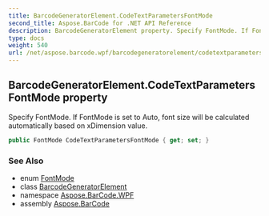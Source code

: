 ```yaml
---
title: BarcodeGeneratorElement.CodeTextParametersFontMode
second_title: Aspose.BarCode for .NET API Reference
description: BarcodeGeneratorElement property. Specify FontMode. If FontMode is set to Auto font size will be calculated automatically based on xDimension value
type: docs
weight: 540
url: /net/aspose.barcode.wpf/barcodegeneratorelement/codetextparametersfontmode/
---
```

## BarcodeGeneratorElement.CodeTextParametersFontMode property

Specify FontMode. If FontMode is set to Auto, font size will be calculated automatically based on xDimension value.

```csharp
public FontMode CodeTextParametersFontMode { get; set; }
```

### See Also

* enum [FontMode](../../../aspose.barcode.generation/fontmode/)
* class [BarcodeGeneratorElement](../)
* namespace [Aspose.BarCode.WPF](../../../aspose.barcode.wpf/)
* assembly [Aspose.BarCode](../../../)


